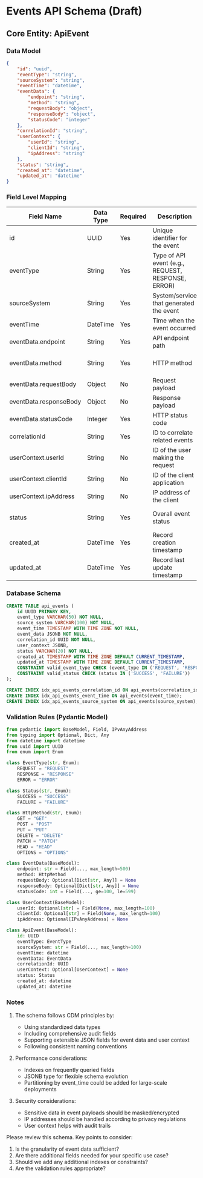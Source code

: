 # Events API Schema (Draft)

## Core Entity: ApiEvent

### Data Model
```json
{
    "id": "uuid",
    "eventType": "string",
    "sourceSystem": "string",
    "eventTime": "datetime",
    "eventData": {
        "endpoint": "string",
        "method": "string",
        "requestBody": "object",
        "responseBody": "object",
        "statusCode": "integer"
    },
    "correlationId": "string",
    "userContext": {
        "userId": "string",
        "clientId": "string",
        "ipAddress": "string"
    },
    "status": "string",
    "created_at": "datetime",
    "updated_at": "datetime"
}
```

### Field Level Mapping
| Field Name | Data Type | Required | Description | Validation Rules | Default Value |
|------------|-----------|----------|-------------|------------------|---------------|
| id | UUID | Yes | Unique identifier for the event | Auto-generated | None |
| eventType | String | Yes | Type of API event (e.g., REQUEST, RESPONSE, ERROR) | max_length=50, enum values | None |
| sourceSystem | String | Yes | System/service that generated the event | max_length=100 | None |
| eventTime | DateTime | Yes | Time when the event occurred | ISO 8601 format | None |
| eventData.endpoint | String | Yes | API endpoint path | max_length=500 | None |
| eventData.method | String | Yes | HTTP method | enum: GET, POST, PUT, DELETE, etc. | None |
| eventData.requestBody | Object | No | Request payload | max_size=1MB | null |
| eventData.responseBody | Object | No | Response payload | max_size=1MB | null |
| eventData.statusCode | Integer | Yes | HTTP status code | range: 100-599 | None |
| correlationId | String | Yes | ID to correlate related events | UUID format | None |
| userContext.userId | String | No | ID of the user making the request | max_length=100 | null |
| userContext.clientId | String | No | ID of the client application | max_length=100 | null |
| userContext.ipAddress | String | No | IP address of the client | valid IP format | null |
| status | String | Yes | Overall event status | enum: SUCCESS, FAILURE | None |
| created_at | DateTime | Yes | Record creation timestamp | Auto-generated | Current timestamp |
| updated_at | DateTime | Yes | Record last update timestamp | Auto-generated | Current timestamp |

### Database Schema
```sql
CREATE TABLE api_events (
    id UUID PRIMARY KEY,
    event_type VARCHAR(50) NOT NULL,
    source_system VARCHAR(100) NOT NULL,
    event_time TIMESTAMP WITH TIME ZONE NOT NULL,
    event_data JSONB NOT NULL,
    correlation_id UUID NOT NULL,
    user_context JSONB,
    status VARCHAR(20) NOT NULL,
    created_at TIMESTAMP WITH TIME ZONE DEFAULT CURRENT_TIMESTAMP,
    updated_at TIMESTAMP WITH TIME ZONE DEFAULT CURRENT_TIMESTAMP,
    CONSTRAINT valid_event_type CHECK (event_type IN ('REQUEST', 'RESPONSE', 'ERROR')),
    CONSTRAINT valid_status CHECK (status IN ('SUCCESS', 'FAILURE'))
);

CREATE INDEX idx_api_events_correlation_id ON api_events(correlation_id);
CREATE INDEX idx_api_events_event_time ON api_events(event_time);
CREATE INDEX idx_api_events_source_system ON api_events(source_system);
```

### Validation Rules (Pydantic Model)
```python
from pydantic import BaseModel, Field, IPvAnyAddress
from typing import Optional, Dict, Any
from datetime import datetime
from uuid import UUID
from enum import Enum

class EventType(str, Enum):
    REQUEST = "REQUEST"
    RESPONSE = "RESPONSE"
    ERROR = "ERROR"

class Status(str, Enum):
    SUCCESS = "SUCCESS"
    FAILURE = "FAILURE"

class HttpMethod(str, Enum):
    GET = "GET"
    POST = "POST"
    PUT = "PUT"
    DELETE = "DELETE"
    PATCH = "PATCH"
    HEAD = "HEAD"
    OPTIONS = "OPTIONS"

class EventData(BaseModel):
    endpoint: str = Field(..., max_length=500)
    method: HttpMethod
    requestBody: Optional[Dict[str, Any]] = None
    responseBody: Optional[Dict[str, Any]] = None
    statusCode: int = Field(..., ge=100, le=599)

class UserContext(BaseModel):
    userId: Optional[str] = Field(None, max_length=100)
    clientId: Optional[str] = Field(None, max_length=100)
    ipAddress: Optional[IPvAnyAddress] = None

class ApiEvent(BaseModel):
    id: UUID
    eventType: EventType
    sourceSystem: str = Field(..., max_length=100)
    eventTime: datetime
    eventData: EventData
    correlationId: UUID
    userContext: Optional[UserContext] = None
    status: Status
    created_at: datetime
    updated_at: datetime
```

### Notes
1. The schema follows CDM principles by:
   - Using standardized data types
   - Including comprehensive audit fields
   - Supporting extensible JSON fields for event data and user context
   - Following consistent naming conventions

2. Performance considerations:
   - Indexes on frequently queried fields
   - JSONB type for flexible schema evolution
   - Partitioning by event_time could be added for large-scale deployments

3. Security considerations:
   - Sensitive data in event payloads should be masked/encrypted
   - IP addresses should be handled according to privacy regulations
   - User context helps with audit trails

Please review this schema. Key points to consider:
1. Is the granularity of event data sufficient?
2. Are there additional fields needed for your specific use case?
3. Should we add any additional indexes or constraints?
4. Are the validation rules appropriate?
